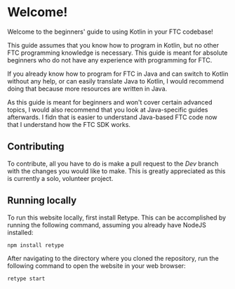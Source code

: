 # Welcome!
Welcome to the beginners' guide to using Kotlin in your FTC codebase!



 This guide assumes that you know how to program in Kotlin, but no other FTC programming knowledge is necessary. This guide is meant for absolute beginners who do not have any experience with programming for FTC.
 
If you already know how to program for FTC in Java and can switch to Kotlin without any help, or can easily translate Java to Kotlin, I would recommend doing that because more resources are written in Java. 

 
 
 As this guide is meant for beginners and won't cover certain advanced topics, I would also recommend that you look at Java-specific guides afterwards. I fidn that is  easier to understand Java-based FTC code now that I understand how the FTC SDK works.


## Contributing
To contribute, all you have to do is make a pull request to the _Dev_ branch with the changes you would like to make. This is greatly appreciated as this is currently a solo, volunteer project.



## Running locally
To run this website locally, first install Retype. This can be accomplished by running the following command, assuming you already have NodeJS installed:




    npm install retype
After navigating to the directory where you cloned the repository, run the following command to open the website in your web browser:




    retype start
